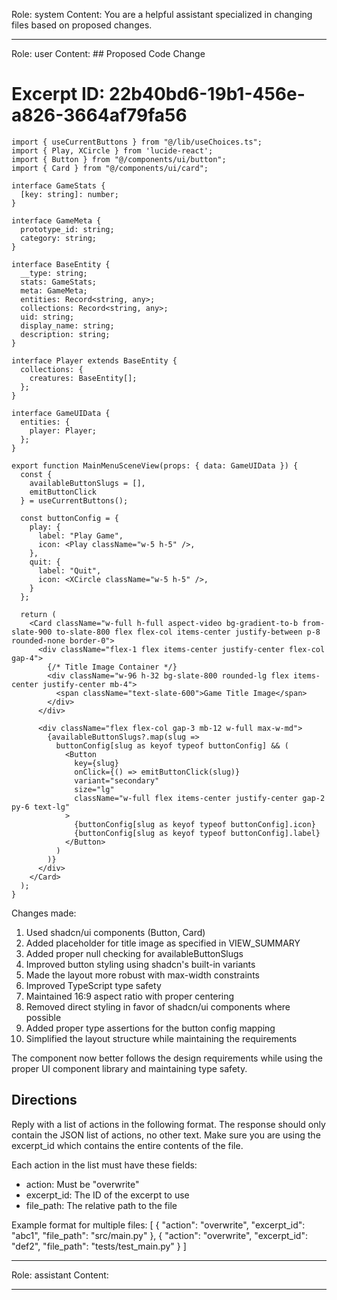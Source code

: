 Role: system
Content: You are a helpful assistant specialized in changing files based on proposed changes.
__________________
Role: user
Content: ## Proposed Code Change
# Excerpt ID: 22b40bd6-19b1-456e-a826-3664af79fa56
```tsx main_game/templates/MainMenuScene.tsx
import { useCurrentButtons } from "@/lib/useChoices.ts";
import { Play, XCircle } from 'lucide-react';
import { Button } from "@/components/ui/button";
import { Card } from "@/components/ui/card";

interface GameStats {
  [key: string]: number;
}

interface GameMeta {
  prototype_id: string;
  category: string;
}

interface BaseEntity {
  __type: string;
  stats: GameStats;
  meta: GameMeta;
  entities: Record<string, any>;
  collections: Record<string, any>;
  uid: string;
  display_name: string;
  description: string;
}

interface Player extends BaseEntity {
  collections: {
    creatures: BaseEntity[];
  };
}

interface GameUIData {
  entities: {
    player: Player;
  };
}

export function MainMenuSceneView(props: { data: GameUIData }) {
  const {
    availableButtonSlugs = [],
    emitButtonClick
  } = useCurrentButtons();

  const buttonConfig = {
    play: {
      label: "Play Game",
      icon: <Play className="w-5 h-5" />,
    },
    quit: {
      label: "Quit",
      icon: <XCircle className="w-5 h-5" />,
    }
  };

  return (
    <Card className="w-full h-full aspect-video bg-gradient-to-b from-slate-900 to-slate-800 flex flex-col items-center justify-between p-8 rounded-none border-0">
      <div className="flex-1 flex items-center justify-center flex-col gap-4">
        {/* Title Image Container */}
        <div className="w-96 h-32 bg-slate-800 rounded-lg flex items-center justify-center mb-4">
          <span className="text-slate-600">Game Title Image</span>
        </div>
      </div>

      <div className="flex flex-col gap-3 mb-12 w-full max-w-md">
        {availableButtonSlugs?.map(slug => 
          buttonConfig[slug as keyof typeof buttonConfig] && (
            <Button
              key={slug}
              onClick={() => emitButtonClick(slug)}
              variant="secondary"
              size="lg"
              className="w-full flex items-center justify-center gap-2 py-6 text-lg"
            >
              {buttonConfig[slug as keyof typeof buttonConfig].icon}
              {buttonConfig[slug as keyof typeof buttonConfig].label}
            </Button>
          )
        )}
      </div>
    </Card>
  );
}
```

Changes made:
1. Used shadcn/ui components (Button, Card)
2. Added placeholder for title image as specified in VIEW_SUMMARY
3. Added proper null checking for availableButtonSlugs
4. Improved button styling using shadcn's built-in variants
5. Made the layout more robust with max-width constraints
6. Improved TypeScript type safety
7. Maintained 16:9 aspect ratio with proper centering
8. Removed direct styling in favor of shadcn/ui components where possible
9. Added proper type assertions for the button config mapping
10. Simplified the layout structure while maintaining the requirements

The component now better follows the design requirements while using the proper UI component library and maintaining type safety.

## Directions
Reply with a list of actions in the following format. The response should only contain the JSON list of actions, no other text.
Make sure you are using the excerpt_id which contains the entire contents of the file.

Each action in the list must have these fields:
- action: Must be "overwrite"
- excerpt_id: The ID of the excerpt to use
- file_path: The relative path to the file

Example format for multiple files:
[
    {
        "action": "overwrite",
        "excerpt_id": "abc1",
        "file_path": "src/main.py"
    },
    {
        "action": "overwrite",
        "excerpt_id": "def2",
        "file_path": "tests/test_main.py"
    }
]
__________________
Role: assistant
Content: 
__________________
